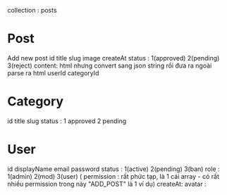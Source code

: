 collection : posts 
# Post
Add new post 
id 
title 
slug
image
createAt
status : 1(approved) 2(pending) 3(reject)
content: html nhưng convert sang json string rồi đưa ra ngoài parse ra html
userId
categoryId

# Category 
id 
title 
slug
status : 1 approved 2 pending 

# User 
id 
displayName 
email 
password
status : 1(active) 2(pending) 3(ban)
role : 1(admin) 2(mod) 3(user)
( permission : rất phức tạp, là 1 cái array - có rất nhiều permission trong này "ADD_POST" là 1 ví dụ)
createAt: 
avatar :